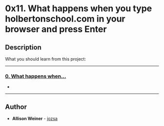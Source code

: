 # 0x11. What happens when you type holbertonschool.com in your browser and press Enter

## Description
What you should learn from this project:

---

### [0. What happens when...](./0-blog_post)
* 

---

## Author
* **Allison Weiner** - [jozsa](https://github.com/jozsa)

